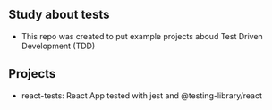 ## Study about tests

-  This repo was created to put example projects aboud Test Driven Development (TDD)

## Projects

-  react-tests: React App tested with jest and @testing-library/react
